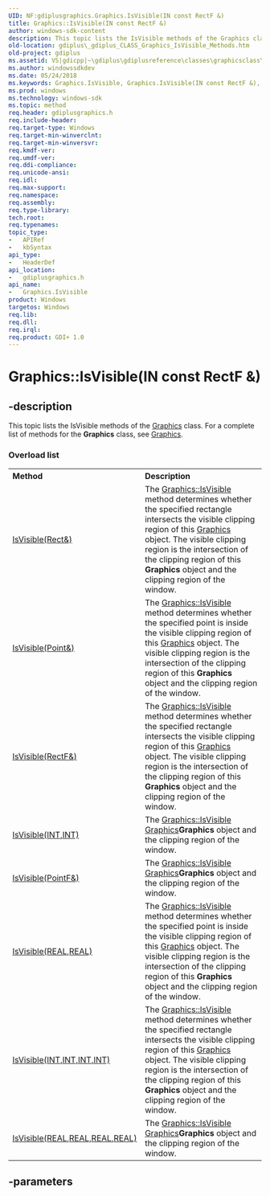 ```yaml
---
UID: NF:gdiplusgraphics.Graphics.IsVisible(IN const RectF &)
title: Graphics::IsVisible(IN const RectF &)
author: windows-sdk-content
description: This topic lists the IsVisible methods of the Graphics class. For a complete list of methods for the Graphics class, see Graphics.
old-location: gdiplus\_gdiplus_CLASS_Graphics_IsVisible_Methods.htm
old-project: gdiplus
ms.assetid: VS|gdicpp|~\gdiplus\gdiplusreference\classes\graphicsclass\graphicsmethods\graphicsisvisiblemethods.htm
ms.author: windowssdkdev
ms.date: 05/24/2018
ms.keywords: Graphics.IsVisible, Graphics.IsVisible(IN const RectF &), Graphics::IsVisible, Graphics::IsVisible(IN const RectF &), IsVisible, IsVisible methods [GDI+], _gdiplus_CLASS_Graphics_IsVisible_Methods, gdiplus._gdiplus_CLASS_Graphics_IsVisible_Methods, gdiplusgraphics/IsVisible
ms.prod: windows
ms.technology: windows-sdk
ms.topic: method
req.header: gdiplusgraphics.h
req.include-header: 
req.target-type: Windows
req.target-min-winverclnt: 
req.target-min-winversvr: 
req.kmdf-ver: 
req.umdf-ver: 
req.ddi-compliance: 
req.unicode-ansi: 
req.idl: 
req.max-support: 
req.namespace: 
req.assembly: 
req.type-library: 
tech.root: 
req.typenames: 
topic_type:
-	APIRef
-	kbSyntax
api_type:
-	HeaderDef
api_location:
-	gdiplusgraphics.h
api_name:
-	Graphics.IsVisible
product: Windows
targetos: Windows
req.lib: 
req.dll: 
req.irql: 
req.product: GDI+ 1.0
---
```


# Graphics::IsVisible(IN const RectF &)


## -description


<span>This topic lists the 
IsVisible methods of the 
<a href="https://msdn.microsoft.com/library/windows/hardware/mt131452">Graphics</a> class. For a complete list of methods for the 
<b>Graphics</b> class, see 
<a href="https://msdn.microsoft.com/library/windows/hardware/mt131452">Graphics</a>. 


</span><h3>Overload list</h3><table>
<tr>
<th align="left" width="37%">Method</th>
<th align="left" width="63%">Description</th>
</tr>
<tr>
<td align="left" width="37%">
<a href="https://msdn.microsoft.com/c3280e20-6678-4da1-b5ee-bf920f59cd9b">IsVisible(Rect&)</a>
</td>
<td align="left" width="63%">
The <a href="https://msdn.microsoft.com/c3280e20-6678-4da1-b5ee-bf920f59cd9b">Graphics::IsVisible</a> method determines whether the specified rectangle intersects the visible clipping region of this <a href="https://msdn.microsoft.com/library/windows/hardware/mt131452">Graphics</a> object. The visible clipping region is the intersection of the clipping region of this <b>Graphics</b> object and the clipping region of the window.

</td>
</tr>
<tr>
<td align="left" width="37%">
<a href="https://msdn.microsoft.com/a290356a-e7d6-4a79-b073-b973c0b44b67">IsVisible(Point&)</a>
</td>
<td align="left" width="63%">
The <a href="https://msdn.microsoft.com/a290356a-e7d6-4a79-b073-b973c0b44b67">Graphics::IsVisible</a> method determines whether the specified point is inside the visible clipping region of this <a href="https://msdn.microsoft.com/library/windows/hardware/mt131452">Graphics</a> object. The visible clipping region is the intersection of the clipping region of this <b>Graphics</b> object and the clipping region of the window.

</td>
</tr>
<tr>
<td align="left" width="37%">
<a href="https://msdn.microsoft.com/bca16d61-e4ff-4a27-a40d-b2f23f0ba62e">IsVisible(RectF&)</a>
</td>
<td align="left" width="63%">
The <a href="https://msdn.microsoft.com/bca16d61-e4ff-4a27-a40d-b2f23f0ba62e">Graphics::IsVisible</a> method determines whether the specified rectangle intersects the visible clipping region of this <a href="https://msdn.microsoft.com/library/windows/hardware/mt131452">Graphics</a> object. The visible clipping region is the intersection of the clipping region of this <b>Graphics</b> object and the clipping region of the window.

</td>
</tr>
<tr>
<td align="left" width="37%">
<a href="https://msdn.microsoft.com/81cadd52-1976-4328-85ca-e89aa5b649b5">IsVisible(INT,INT)</a>
</td>
<td align="left" width="63%">
The <a href="https://msdn.microsoft.com/81cadd52-1976-4328-85ca-e89aa5b649b5">Graphics::IsVisible</a>
<a href="https://msdn.microsoft.com/library/windows/hardware/mt131452">Graphics</a><b>Graphics</b> object and the clipping region of the window.

</td>
</tr>
<tr>
<td align="left" width="37%">
<a href="https://msdn.microsoft.com/88186a93-bfbb-43fb-b872-f638f421a443">IsVisible(PointF&)</a>
</td>
<td align="left" width="63%">
The <a href="https://msdn.microsoft.com/88186a93-bfbb-43fb-b872-f638f421a443">Graphics::IsVisible</a>
<a href="https://msdn.microsoft.com/library/windows/hardware/mt131452">Graphics</a><b>Graphics</b> object and the clipping region of the window.

</td>
</tr>
<tr>
<td align="left" width="37%">
<a href="https://msdn.microsoft.com/a5602479-dc3a-42c4-968f-10e1e32014ca">IsVisible(REAL,REAL)</a>
</td>
<td align="left" width="63%">
The <a href="https://msdn.microsoft.com/a5602479-dc3a-42c4-968f-10e1e32014ca">Graphics::IsVisible</a> method determines whether the specified point is inside the visible clipping region of this <a href="https://msdn.microsoft.com/library/windows/hardware/mt131452">Graphics</a> object. The visible clipping region is the intersection of the clipping region of this <b>Graphics</b> object and the clipping region of the window.

</td>
</tr>
<tr>
<td align="left" width="37%">
<a href="https://msdn.microsoft.com/b3b9a42d-ff8d-4839-9aa0-810ccfc26a84">IsVisible(INT,INT,INT,INT)</a>
</td>
<td align="left" width="63%">
The <a href="https://msdn.microsoft.com/b3b9a42d-ff8d-4839-9aa0-810ccfc26a84">Graphics::IsVisible</a> method determines whether the specified rectangle intersects the visible clipping region of this <a href="https://msdn.microsoft.com/library/windows/hardware/mt131452">Graphics</a> object. The visible clipping region is the intersection of the clipping region of this <b>Graphics</b> object and the clipping region of the window.

</td>
</tr>
<tr>
<td align="left" width="37%">
<a href="https://msdn.microsoft.com/64fc22ff-4689-40d6-87ad-8c181a95111e">IsVisible(REAL,REAL,REAL,REAL)</a>
</td>
<td align="left" width="63%">
The <a href="https://msdn.microsoft.com/64fc22ff-4689-40d6-87ad-8c181a95111e">Graphics::IsVisible</a>
<a href="https://msdn.microsoft.com/library/windows/hardware/mt131452">Graphics</a><b>Graphics</b> object and the clipping region of the window.

</td>
</tr>
</table>

## -parameters

